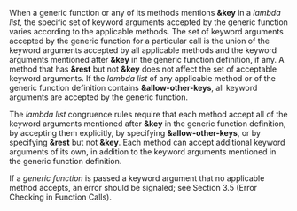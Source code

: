  



When a generic function or any of its methods mentions **&amp;key** in a *lambda list*, the specific set of keyword arguments accepted by the generic function varies according to the applicable methods. The set of keyword arguments accepted by the generic function for a particular call is the union of the keyword arguments accepted by all applicable methods and the keyword arguments mentioned after **&amp;key** in the generic function definition, if any. A method that has **&amp;rest** but not **&amp;key** does not affect the set of acceptable keyword arguments. If the *lambda list* of any applicable method or of the generic function definition contains **&amp;allow-other-keys**, all keyword arguments are accepted by the generic function. 



The *lambda list* congruence rules require that each method accept all of the keyword arguments mentioned after **&amp;key** in the generic function definition, by accepting them explicitly, by specifying **&amp;allow-other-keys**, or by specifying **&amp;rest** but not **&amp;key**. Each method can accept additional keyword arguments of its own, in addition to the keyword arguments mentioned in the generic function definition. 



If a *generic function* is passed a keyword argument that no applicable method accepts, an error should be signaled; see Section 3.5 (Error Checking in Function Calls). 



